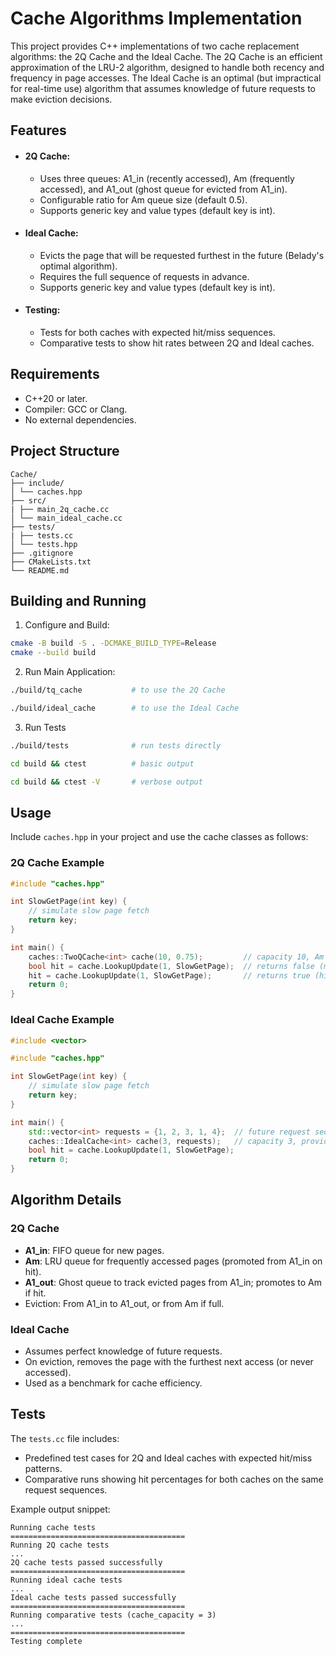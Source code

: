 # Cache Algorithms Implementation

This project provides C++ implementations of two cache replacement algorithms: the 2Q Cache and the Ideal Cache. The 2Q Cache is an efficient approximation of the LRU-2 algorithm, designed to handle both recency and frequency in page accesses. The Ideal Cache is an optimal (but impractical for real-time use) algorithm that assumes knowledge of future requests to make eviction decisions.

## Features

- #### 2Q Cache:
    - Uses three queues: A1_in (recently accessed), Am (frequently accessed), and A1_out (ghost queue for evicted from A1_in).
    - Configurable ratio for Am queue size (default 0.5).
    - Supports generic key and value types (default key is int).
- #### Ideal Cache:
    - Evicts the page that will be requested furthest in the future (Belady's optimal algorithm).
    - Requires the full sequence of requests in advance.
    - Supports generic key and value types (default key is int).
- #### Testing:
    - Tests for both caches with expected hit/miss sequences.
    - Comparative tests to show hit rates between 2Q and Ideal caches.

## Requirements
- C++20 or later.
- Compiler: GCC or Clang.
- No external dependencies.

## Project Structure
```
Cache/
├── include/
│ └── caches.hpp
├── src/
| ├── main_2q_cache.cc
│ └── main_ideal_cache.cc
├── tests/
| ├── tests.cc
│ └── tests.hpp
├── .gitignore
├── CMakeLists.txt
└── README.md
```

## Building and Running
1. Configure and Build:
```bash
cmake -B build -S . -DCMAKE_BUILD_TYPE=Release
cmake --build build
```
2. Run Main Application:
```bash
./build/tq_cache           # to use the 2Q Cache

./build/ideal_cache        # to use the Ideal Cache
```
3. Run Tests 
```bash
./build/tests              # run tests directly

cd build && ctest          # basic output

cd build && ctest -V       # verbose output
```

## Usage
Include ```caches.hpp``` in your project and use the cache classes as follows:

### 2Q Cache Example
```cpp
#include "caches.hpp"

int SlowGetPage(int key) {
    // simulate slow page fetch
    return key;
}

int main() {
    caches::TwoQCache<int> cache(10, 0.75);         // capacity 10, Am ratio is 0.75 (default is 0.5)
    bool hit = cache.LookupUpdate(1, SlowGetPage);  // returns false (miss), inserts
    hit = cache.LookupUpdate(1, SlowGetPage);       // returns true (hit)
    return 0;
}
```

### Ideal Cache Example
```cpp
#include <vector>

#include "caches.hpp"

int SlowGetPage(int key) {
    // simulate slow page fetch
    return key;
}

int main() {
    std::vector<int> requests = {1, 2, 3, 1, 4};  // future request sequence
    caches::IdealCache<int> cache(3, requests);   // capacity 3, provide full requests
    bool hit = cache.LookupUpdate(1, SlowGetPage);
    return 0;
}
```

## Algorithm Details

### 2Q Cache
- **A1_in**: FIFO queue for new pages.
- **Am**: LRU queue for frequently accessed pages (promoted from A1_in on hit).
- **A1_out**: Ghost queue to track evicted pages from A1_in; promotes to Am if hit.
- Eviction: From A1_in to A1_out, or from Am if full.

### Ideal Cache
- Assumes perfect knowledge of future requests.
- On eviction, removes the page with the furthest next access (or never accessed).
- Used as a benchmark for cache efficiency.

## Tests

The ```tests.cc``` file includes:
- Predefined test cases for 2Q and Ideal caches with expected hit/miss patterns.
- Comparative runs showing hit percentages for both caches on the same request sequences.

Example output snippet:
```
Running cache tests
=======================================
Running 2Q cache tests
...
2Q cache tests passed successfully
=======================================
Running ideal cache tests
...
Ideal cache tests passed successfully
=======================================
Running comparative tests (cache_capacity = 3)
...
=======================================
Testing complete
```
